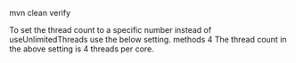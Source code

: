 mvn clean verify

To set the thread count to a specific number instead of useUnlimitedThreads use the below setting.
<configuration>
    <parallel>methods</parallel>
    <threadCount>4</threadCount>
</configuration>
The thread count in the above setting is 4 threads per core.
